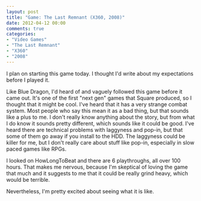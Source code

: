 ```yaml
---
layout: post
title: "Game: The Last Remnant (X360, 2008)"
date: 2012-04-12 00:00
comments: true
categories:
- "Video Games"
- "The Last Remnant"
- "X360"
- "2008"
---
```


I plan on starting this game today. I thought I'd write about my
expectations before I played it.

Like Blue Dragon, I'd heard of and vaguely followed this game
before it came out. It's one of the first "next gen" games that
Square produced, so I thought that it might be cool. I've heard
that it has a very strange combat system. Most people who say this
mean it as a bad thing, but that sounds like a plus to me. I don't
really know anything about the story, but from what I do know it
sounds pretty different, which sounds like it could be good. I've
heard there are technical problems with laggyness and pop-in, but
that some of them go away if you install to the HDD. The laggyness
could be killer for me, but I don't really care about stuff like
pop-in, especially in slow paced games like RPGs.

I looked on HowLongToBeat and there are 6 playthroughs, all over
100 hours. That makes me nervous, because I'm skeptical of loving
the game that much and it suggests to me that it could be really
grind heavy, which would be terrible.

Nevertheless, I'm pretty excited about seeing what it is like.    
